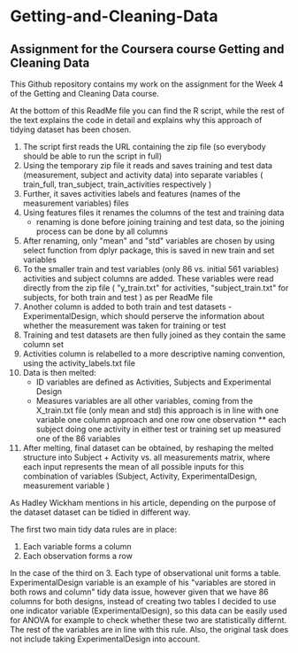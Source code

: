 # Getting-and-Cleaning-Data
## Assignment for the Coursera course Getting and Cleaning Data

This Github repository contains my work on the assignment for the Week 4 of the Getting and Cleaning Data course.

At the bottom of this ReadMe file you can find the R script, while the rest of the text explains the code in detail and explains why this approach of tidying dataset has been chosen.

1. The script first reads the URL containing the zip file (so everybody should be able to run the script in full)
2. Using the temporary zip file it reads and saves training and test data (measurement, subject and activity data) into separate variables ( train_full, tran_subject, train_activities respectively )
3. Further, it saves activities labels and features (names of the measurement variables) files
4. Using features files it renames the columns of the test and training data
    * renaming is done before joining training and test data, so the joining process can be done by all columns
5. After renaming, only "mean" and "std" variables are chosen by using select function from dplyr package, this is saved in new train and set variables
6. To the smaller train and test variables (only 86 vs. initial 561 variables) activities and subject columns are added. These variables were read directly from the zip file ( "y_train.txt" for activities, "subject_train.txt" for subjects, for both train and test ) as per ReadMe file
7. Another column is added to both train and test datasets - ExperimentalDesign, which should perserve the information about whether the measurement was taken for training or test
8. Training and test datasets are then fully joined as they contain the same column set
9. Activities column is relabelled to a more descriptive naming convention, using the activity_labels.txt file
10. Data is then melted:
    * ID variables are defined as Activities, Subjects and Experimental Design
    * Measures variables are all other variables, coming from the X_train.txt file (only mean and std)
    this approach is in line with one variable one column approach and one row one observation
    ** each subject doing one activity in either test or training set up measured one of the 86 variables
11. After melting, final dataset can be obtained, by reshaping the melted structure into Subject + Activity vs. all measurements matrix, where each input represents the mean of all possible inputs for this combination of variables (Subject, Activity, ExperimentalDesign, measurement variable )

As Hadley Wickham mentions in his article, depending on the purpose of the dataset dataset can be tidied in different way. 

The first two main tidy data rules are in place:
1. Each variable forms a column
2. Each observation forms a row

In the case of the third on
3. Each type of observational unit forms a table.
ExperimentalDesign variable is an example of his "variables are stored in both rows and column" tidy data issue, however given that we have 86 columns for both designs, instead of creating two tables I decided to use one indicator variable (ExperimentalDesign), so this data can be easily used for ANOVA for example to check whether these two are statistically differnt.
The rest of the variables are in line with this rule. Also, the original task does not include taking ExperimentalDesign into account.


